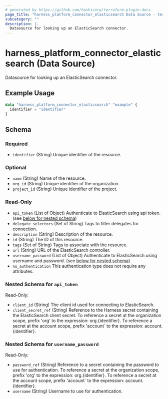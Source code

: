 ```yaml
---
# generated by https://github.com/hashicorp/terraform-plugin-docs
page_title: "harness_platform_connector_elasticsearch Data Source - terraform-provider-harness"
subcategory: ""
description: |-
  Datasource for looking up an ElasticSearch connector.
---
```


# harness_platform_connector_elasticsearch (Data Source)

Datasource for looking up an ElasticSearch connector.

## Example Usage

```terraform
data "harness_platform_connector_elasticsearch" "example" {
  identifier = "identifier"
}
```

<!-- schema generated by tfplugindocs -->
## Schema

### Required

- `identifier` (String) Unique identifier of the resource.

### Optional

- `name` (String) Name of the resource.
- `org_id` (String) Unique identifier of the organization.
- `project_id` (String) Unique identifier of the project.

### Read-Only

- `api_token` (List of Object) Authenticate to ElasticSearch using api token. (see [below for nested schema](#nestedatt--api_token))
- `delegate_selectors` (Set of String) Tags to filter delegates for connection.
- `description` (String) Description of the resource.
- `id` (String) The ID of this resource.
- `tags` (Set of String) Tags to associate with the resource.
- `url` (String) URL of the ElasticSearch controller.
- `username_password` (List of Object) Authenticate to ElasticSearch using username and password. (see [below for nested schema](#nestedatt--username_password))
- `no_authentication` This authentication type does not require any attributes.

<a id="nestedatt--api_token"></a>
### Nested Schema for `api_token`

Read-Only:

- `client_id` (String) The client id used for connecting to ElasticSearch.
- `client_secret_ref` (String) Reference to the Harness secret containing the ElasticSearch client secret. To reference a secret at the organization scope, prefix 'org' to the expression: org.{identifier}. To reference a secret at the account scope, prefix 'account` to the expression: account.{identifier}.


<a id="nestedatt--username_password"></a>
### Nested Schema for `username_password`

Read-Only:

- `password_ref` (String) Reference to a secret containing the password to use for authentication. To reference a secret at the organization scope, prefix 'org' to the expression: org.{identifier}. To reference a secret at the account scope, prefix 'account` to the expression: account.{identifier}.
- `username` (String) Username to use for authentication.


